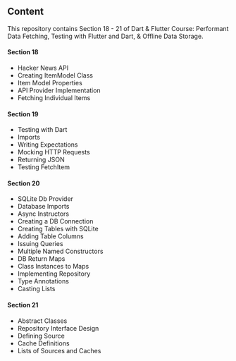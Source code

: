 ## Content

This repository contains Section 18 - 21 of Dart & Flutter Course: Performant Data Fetching, Testing with Flutter and Dart, & Offline Data Storage.

#### Section 18

- Hacker News API
- Creating ItemModel Class
- Item Model Properties
- API Provider Implementation
- Fetching Individual Items

#### Section 19

- Testing with Dart
- Imports
- Writing Expectations
- Mocking HTTP Requests
- Returning JSON
- Testing FetchItem

#### Section 20

- SQLite Db Provider
- Database Imports
- Async Instructors
- Creating a DB Connection
- Creating Tables with SQLite
- Adding Table Columns
- Issuing Queries
- Multiple Named Constructors
- DB Return Maps
- Class Instances to Maps
- Implementing Repository
- Type Annotations
- Casting Lists

#### Section 21

- Abstract Classes
- Repository Interface Design
- Defining Source
- Cache Definitions
- Lists of Sources and Caches
